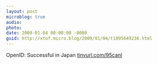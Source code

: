 ```yaml
---
layout: post
microblog: true
audio: 
photo: 
date: 2009-01-04 00:00:00 -0000
guid: http://xtof.micro.blog/2009/01/04/t1095649236.html
---
```

OpenID: Successful in Japan [tinyurl.com/95canl](http://tinyurl.com/95canl)

